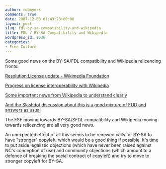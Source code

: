 ```yaml
---
author: robmyers
comments: true
date: 2007-12-03 01:43:23+00:00
layout: post
slug: fdl-by-sa-compatibility-and-wikipedia
title: FDL / BY-SA Compatibility and Wikipedia
wordpress_id: 1536
categories:
- Free Culture
---
```


Some good news on the BY-SA/FDL compatibility and Wikipedia relicencing fronts:  
  
[Resolution:License update - Wikimedia Foundation](http://wikimediafoundation.org/wiki/Resolution:License_update)  
  
[ Progress on license interoperability with Wikipedia](http://creativecommons.org/weblog/entry/7876)  
  
[Some important news from Wikipedia to understand clearly](http://lessig.org/blog/2007/12/some_important_news_from_wikip.html)  
  
[And the Slashdot discussion about this is a good mixture of FUD and answers as usual](http://slashdot.org/article.pl?sid=07/12/01/2032252)  
  
The FSF moving towards BY-SA/SFDL compatibility and Wikipedia moving towards relicencing are all very good news.  
  
An unexpected effect of all this seems to be renewed calls for BY-SA to have "stronger" copyleft, which would be a good thing if possible. It's time to put aside legalistic objections (which have never been raised against NC's conception of use) and community objections (which amount to a defence of breaking the social contract of copyleft) and try to move to stronger copyleft for BY-SA.  


